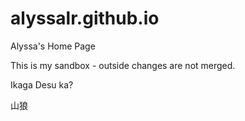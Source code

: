 # alyssalr.github.io
Alyssa's Home Page


This is my sandbox - outside changes are not merged.

Ikaga Desu ka?

山狼


